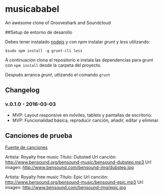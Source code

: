 # musicababel

An awesome clone of Grooveshark and Soundcloud

##Setup de entorno de desarollo

Debes tener instalado [nodejs](https://nodejs.org/en/) y con *npm* instalar *grunt* y *less* utilizando:

```
$sudo npm install -g grunt-cli less
```

A continuación clona el repositorio e instala las dependencias para grunt con `npm install` desde la carpeta del proyecto.

Después arranca *grunt*, utlizando el comando `grunt`

## Changelog

### v.0.1.0 - 2016-03-03

* MVP: Layout responsive en móviles, tablets y pantallas de escritorio.
* MVP: Funcionalidad básica, reproducir canción, añadir, editar y eliminar.

## Canciones de prueba

[Fuente de canciones](http://www.bensound.com/royalty-free-music)

Artista: Royalty free music
Título: Dubsted
Url canción: http://www.bensound.org/bensound-music/bensound-dubstep.mp3
Url imagen: http://www.bensound.com/bensound-img/dubstep.jpg

Artista: Royalty free music
Título: Epic
Url canción: http://www.bensound.org/bensound-music/bensound-epic.mp3
Url imagen: http://www.bensound.com/bensound-img/epic.jpg
